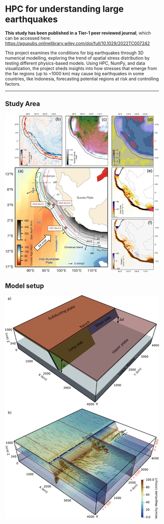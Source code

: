 # HPC for understanding large earthquakes

**This study has been published in a Tier-1 peer reviewed journal**, which can be accessed here: https://agupubs.onlinelibrary.wiley.com/doi/full/10.1029/2022TC007242

This project examines the conditions for big earthquakes through 3D numerical modelling, exploring the trend of spatial stress distribution by testing different physics-based models. Using HPC, NumPy, and data visualization, the project sheds insights into how stresses that emerge from the far regions (up to ~1000 km) may cause big earthquakes in some countries, like Indonesia, forecasting potential regions at risk and controlling factors.

-----------
## Study Area

![Maps](images/fig1.jpg "Maps")


## Model setup

![3D Modelling](images/model.png "3D Modelling")

